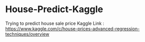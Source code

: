 # House-Predict-Kaggle
Trying to predict house sale price
Kaggle Link : https://www.kaggle.com/c/house-prices-advanced-regression-techniques/overview
